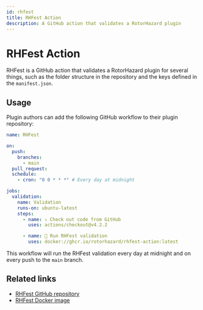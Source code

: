```yaml
---
id: rhfest
title: RHFest Action
description: A GitHub action that validates a RotorHazard plugin
---
```


# RHFest Action

RHFest is a GitHub action that validates a RotorHazard plugin for several things, such as the folder structure in the repository and the keys defined in the `manifest.json`.

## Usage

Plugin authors can add the following GitHub workflow to their plugin repository:

```yaml
name: RHFest

on:
  push:
    branches:
      - main
  pull_request:
  schedule:
    - cron: "0 0 * * *" # Every day at midnight

jobs:
  validation:
    name: Validation
    runs-on: ubuntu-latest
    steps:
      - name: ⤵️ Check out code from GitHub
        uses: actions/checkout@v4.2.2

      - name: 🚀 Run RHFest validation
        uses: docker://ghcr.io/rotorhazard/rhfest-action:latest
```

This workflow will run the RHFest validation every day at midnight and on every push to the `main` branch.

## Related links

- [RHFest GitHub repository](https://github.com/RotorHazard/rhfest-action)
- [RHFest Docker image](https://github.com/RotorHazard/rhfest-action/pkgs/container/rhfest-action)
